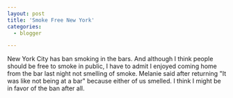 ```yaml
---
layout: post
title: 'Smoke Free New York'
categories:
  - blogger

---
```


New York City has ban smoking in the bars.  And although I think people should be free to smoke in public, I have to admit I enjoyed coming home from the bar last night not smelling of smoke.  Melanie said after returning "It was like not being at a bar" because either of us smelled.  I think I might be in favor of the ban after all.
